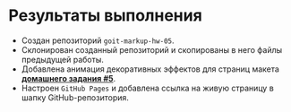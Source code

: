 # Результаты выполнения

- Создан репозиторий `goit-markup-hw-05`.
- Склонирован созданный репозиторий и скопированы в него файлы предыдущей работы.
- Добавлена анимация декоративных эффектов для страниц макета [**домашнего задания #5**](<https://www.figma.com/file/oTYBECAN79dXy19hzWObO4/Web-Studio-(Version-2.1)?node-id=1%3A836>).
- Настроен `GitHub Pages` и добавлена ссылка на живую страницу в шапку GitHub-репозитория.
